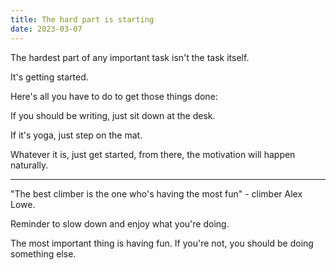 ```yaml
---
title: The hard part is starting
date: 2023-03-07
---
```



The hardest part of any important task isn't the task itself.

It's getting started.

Here's all you have to do to get those things done:

If you should be writing, just sit down at the desk.

If it's yoga, just step on the mat.

Whatever it is, just get started, from there, the motivation will happen naturally.

---

"The best climber is the one who's having the most fun" - climber Alex Lowe.

Reminder to slow down and enjoy what you're doing.

The most important thing is having fun. If you're not, you should be doing something else.


